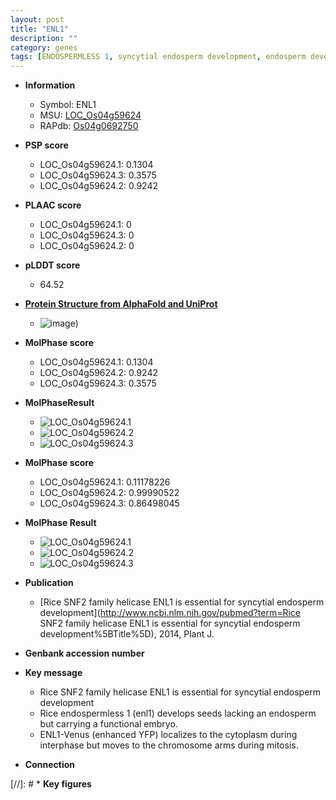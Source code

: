 ```yaml
---
layout: post
title: "ENL1"
description: ""
category: genes
tags: [ENDOSPERMLESS 1, syncytial endosperm development, endosperm development, endosperm, cytoplasm, mitosis]
---
```


* **Information**  
    + Symbol: ENL1  
    + MSU: [LOC_Os04g59624](http://rice.plantbiology.msu.edu/cgi-bin/ORF_infopage.cgi?orf=LOC_Os04g59624)  
    + RAPdb: [Os04g0692750](http://rapdb.dna.affrc.go.jp/viewer/gbrowse_details/irgsp1?name=Os04g0692750)  

* **PSP score**  
    + LOC_Os04g59624.1: 0.1304 
    + LOC_Os04g59624.3: 0.3575 
    + LOC_Os04g59624.2: 0.9242 

* **PLAAC score**  
    + LOC_Os04g59624.1: 0 
    + LOC_Os04g59624.3: 0 
    + LOC_Os04g59624.2: 0 

* **pLDDT score**
    + 64.52

* **[Protein Structure from AlphaFold and UniProt](https://www.uniprot.org/uniprotkb/A0A0P0WGX7/entry#structure)**
    + ![image](https://ricepsp.github.io/images/A/AF-A0A0P0WGX7-F1.png))

* **MolPhase score**
    + LOC_Os04g59624.1: 0.1304
    + LOC_Os04g59624.2: 0.9242
    + LOC_Os04g59624.3: 0.3575

* **MolPhaseResult**
    + ![LOC_Os04g59624.1](https://ricepsp.github.io/pictures/LOC_Os04g/LOC_Os04g59624.1.png)
    + ![LOC_Os04g59624.2](https://ricepsp.github.io/pictures/LOC_Os04g/LOC_Os04g59624.2.png)
    + ![LOC_Os04g59624.3](https://ricepsp.github.io/pictures/LOC_Os04g/LOC_Os04g59624.3.png)

* **MolPhase score**
    + LOC_Os04g59624.1: 0.11178226
    + LOC_Os04g59624.2: 0.99990522
    + LOC_Os04g59624.3: 0.86498045

* **MolPhase Result**
    + ![LOC_Os04g59624.1](https://304243504.github.io/Pictures/LOC_Os04g/LOC_Os04g59624.1.png)
    + ![LOC_Os04g59624.2](https://304243504.github.io/Pictures/LOC_Os04g/LOC_Os04g59624.2.png)
    + ![LOC_Os04g59624.3](https://304243504.github.io/Pictures/LOC_Os04g/LOC_Os04g59624.3.png)

* **Publication**  
    + [Rice SNF2 family helicase ENL1 is essential for syncytial endosperm development](http://www.ncbi.nlm.nih.gov/pubmed?term=Rice SNF2 family helicase ENL1 is essential for syncytial endosperm development%5BTitle%5D), 2014, Plant J.

* **Genbank accession number**  

* **Key message**  
    + Rice SNF2 family helicase ENL1 is essential for syncytial endosperm development
    + Rice endospermless 1 (enl1) develops seeds lacking an endosperm but carrying a functional embryo.
    + ENL1-Venus (enhanced YFP) localizes to the cytoplasm during interphase but moves to the chromosome arms during mitosis.

* **Connection**  

[//]: # * **Key figures**  


